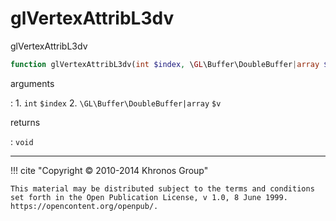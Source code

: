 # glVertexAttribL3dv
glVertexAttribL3dv

```php
function glVertexAttribL3dv(int $index, \GL\Buffer\DoubleBuffer|array $v) : void
```

arguments

:    1. `int` `$index` 
    2. `\GL\Buffer\DoubleBuffer|array` `$v` 

returns

:    `void` 

---
     

!!! cite "Copyright © 2010-2014 Khronos Group"

    This material may be distributed subject to the terms and conditions set forth in the Open Publication License, v 1.0, 8 June 1999. https://opencontent.org/openpub/.